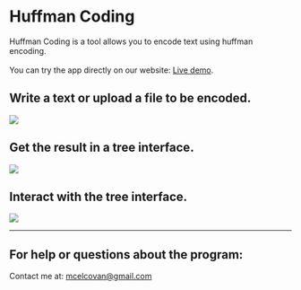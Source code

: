 # Huffman Coding
Huffman Coding is a tool allows you to encode text using huffman encoding. <br /> <br />
You can try the app directly on our website: [Live demo](https://www.mariusbinary.altervista.org/huffman_coding.php).

## Write a text or upload a file to be encoded.
<img src="https://www.mariusbinary.altervista.org/github/huffman-coding/screen-1.png" />

## Get the result in a tree interface.
<img src="https://www.mariusbinary.altervista.org/github/huffman-coding/screen-2.png" />

## Interact with the tree interface.
<img src="https://www.mariusbinary.altervista.org/github/huffman-coding/screen-3.png" />

---

## For help or questions about the program:
Contact me at: mcelcovan@gmail.com

